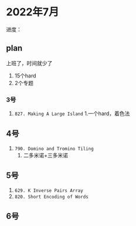 # 2022年7月

进度：

## plan

上班了，时间就少了

1. 15个hard
2. 2个专题

### 3号

1. `827. Making A Large Island`
   1.一个hard，着色法

## 4号

1. `790. Domino and Tromino Tiling`
    1. 二多米诺+三多米诺

## 5号

1. `629. K Inverse Pairs Array`
2. `820. Short Encoding of Words`

## 6号




